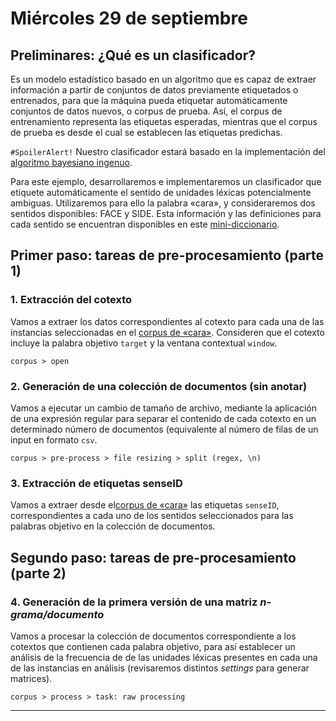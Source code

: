 # Miércoles 29 de septiembre
## Preliminares: ¿Qué es un clasificador?

Es un modelo estadístico basado en un algoritmo que es capaz de extraer información a partir de conjuntos de datos previamente etiquetados o entrenados, para que la máquina pueda etiquetar automáticamente conjuntos de datos nuevos, o corpus de prueba. Así, el corpus de entrenamiento representa las etiquetas esperadas, mientras que el corpus de prueba es desde el cual se establecen las etiquetas predichas. 

`#SpoilerAlert!` Nuestro clasificador estará basado en la implementación del [algoritmo bayesiano ingenuo](https://es.wikipedia.org/wiki/Clasificador_bayesiano_ingenuo).

Para este ejemplo, desarrollaremos e implementaremos un clasificador que etiquete automáticamente el sentido de unidades léxicas potencialmente ambiguas. Utilizaremos para ello la palabra «cara», y consideraremos dos sentidos disponibles: FACE y SIDE. Esta información y las definiciones para cada sentido se encuentran disponibles en este <a href="https://github.com/fredyrodrigors/damien-mpgi/blob/main/cara-data/cara-minidir.csv">mini-diccionario</a>. 

## Primer paso: tareas de pre-procesamiento (parte 1)

### 1. Extracción del cotexto
Vamos a extraer los datos correspondientes al cotexto para cada una de las instancias seleccionadas en el <a href="https://github.com/fredyrodrigors/damien-mpgi/blob/main/cara-data/cara-corpus.txt">corpus de «cara»</a>. Consideren que el cotexto incluye la palabra objetivo `target` y la ventana contextual `window`.
````
corpus > open 
````

### 2. Generación de una colección de documentos (sin anotar)
Vamos a ejecutar un cambio de tamaño de archivo, mediante la aplicación de una expresión regular para separar el contenido de cada cotexto en un determinado número de documentos (equivalente al número de filas de un input en formato `csv`.
````
corpus > pre-process > file resizing > split (regex, \n)
````

### 3. Extracción de etiquetas senseID
Vamos a extraer desde el<a href="https://github.com/fredyrodrigors/damien-mpgi/blob/main/cara-data/cara-corpus.txt">corpus de «cara»</a> las etiquetas `senseID`, correspondientes a cada uno de los sentidos seleccionados para las palabras objetivo en la colección de documentos.

## Segundo paso: tareas de pre-procesamiento (parte 2)

### 4. Generación de la primera versión de una matriz *n-grama/documento*
Vamos a procesar la colección de documentos correspondiente a los cotextos que contienen cada palabra objetivo, para así establecer un análisis de la frecuencia de  de las unidades léxicas presentes en cada una de las instancias en análisis (revisaremos distintos *settings* para generar matrices).
````
corpus > process > task: raw processing
````
----
